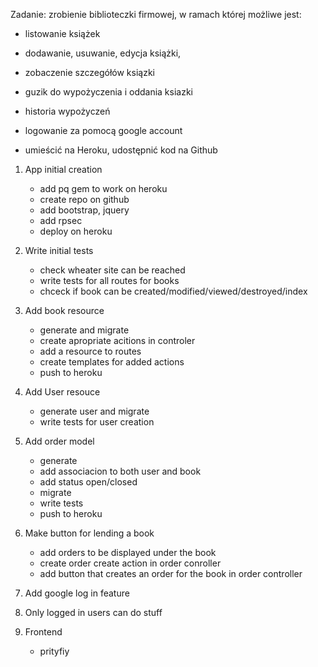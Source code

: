 Zadanie: zrobienie biblioteczki firmowej, w ramach której możliwe jest:

- listowanie książek

- dodawanie, usuwanie, edycja książki,

- zobaczenie szczegółów ksiązki

- guzik do wypożyczenia i oddania ksiazki

- historia wypożyczeń

- logowanie za pomocą google account

- umieścić na Heroku, udostępnić kod na Github

1. App initial creation
	+ add pq gem to work on heroku
	+ create repo on github
	+ add bootstrap, jquery
	+ add rpsec
	+ deploy on heroku

2. Write initial tests
	+ check wheater site can be reached
	+ write tests for all routes for books
	+ chceck if book can be created/modified/viewed/destroyed/index

3. Add book resource
	+ generate and migrate
	+ create apropriate acitions in controler
	+ add a resource to routes
	+ create templates for added actions
	+ push to heroku

4. Add User resouce
	+ generate user and migrate
	+ write tests for user creation

5. Add order model
	+ generate
	+ add associacion to both user and book
	+ add status open/closed
	+ migrate
	+ write tests
	- push to heroku

6. Make button for lending a book
	- add orders to be displayed under the book
	- create order create action in order conroller
	- add button that creates an order for the book in order controller

7. Add google log in feature

8. Only logged in users can do stuff

9. Frontend
	- prityfiy

